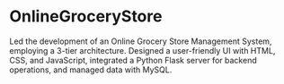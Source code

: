 # OnlineGroceryStore
Led the development of an Online Grocery Store Management System, employing a 3-tier architecture. Designed a user-friendly UI with HTML, CSS, and JavaScript, integrated a Python Flask server for backend operations, and managed data with MySQL.
